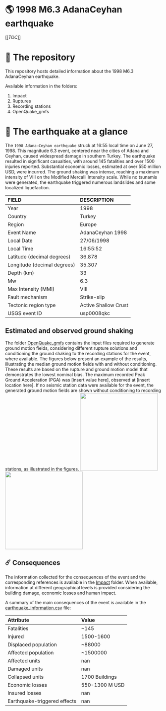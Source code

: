 # 🌎 1998 M6.3 AdanaCeyhan earthquake
[[_TOC_]]

# 📂 The repository

This repository hosts detailed information about the 1998 M6.3 AdanaCeyhan earthquake.

Available information in the folders:

1. Impact
2. Ruptures
3. Recording stations
4. OpenQuake_gmfs


# 🚀 The earthquake at a glance 

The `1998 Adana–Ceyhan earthquake` struck at 16:55 local time on June 27, 1998. This magnitude 6.3 event, centered near the cities of Adana and Ceyhan, caused widespread damage in southern Turkey. The earthquake resulted in significant casualties, with around 145 fatalities and over 1500 injuries reported. Substantial economic losses, estimated at over 550 million USD, were incurred. The ground shaking was intense, reaching a maximum intensity of VIII on the Modified Mercalli Intensity scale. While no tsunamis were generated, the earthquake triggered numerous landslides and some localized liquefaction.

| FIELD | DESCRIPTION |
|:-------|:-------------|
| Year | 1998 |
| Country | Turkey |
| Region | Europe |
| Event Name | AdanaCeyhan 1998 |
| Local Date | 27/06/1998 |
| Local Time | 16:55:52 |
| Latitude (decimal degrees) | 36.878 |
| Longitude (decimal degrees) | 35.307 |
| Depth (km) | 33 |
| Mw | 6.3 |
| Max Intensity (MMI) | VIII |
| Fault mechanism | Strike-slip |
| Tectonic region type | Active Shallow Crust |
| USGS event ID | usp0008qkc |

## Estimated and observed ground shaking

The folder [OpenQuake_gmfs](./OpenQuake_gmfs/) contains the input files required to generate ground motion fields, considering different rupture solutions and conditioning the ground shaking to the recording stations for the event, where available. The figures below present an example of the results, illustrating the median ground motion fields with and without conditioning. These results are based on the rupture and ground motion model that demonstrates the lowest nominal bias. The maximum recorded Peak Ground Acceleration (PGA) was [insert value here], observed at [insert location here]. If no seismic station data were available for the event, the generated ground motion fields are shown without conditioning to recording stations, as illustrated in the figures.
<img src="./4_OpenQuake_gmfs/median_gmf_stations_none.png" height="250">
<img src="./4_OpenQuake_gmfs/median_gmf_stations_all.png" height="250">

## ☄️ Consequences

The information collected for the consequences of the event and the corresponding references is available in the [Impact](./Impact) folder. When available, information at different geographical levels is provided considering the building damage, economic losses and human impact.

A summary of the main consequences of the event is available in the [earthquake_information.csv](./earthquake_information.csv) file:

| Attribute | Value |
|:-------|:-------------|
| Fatalities | ~145 |
| Injured | 1500-1600 |
| Displaced population | ~88000 |
| Affected population | ~1500000 |
| Affected units | nan |
| Damaged units | nan |
| Collapsed units | 1700 Buildings |
| Economic losses | 550-1300 M USD |
| Insured losses | nan |
| Earthquake-triggered effects | nan |